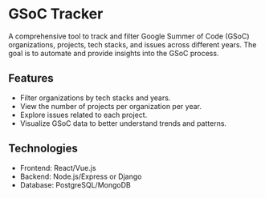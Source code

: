 # GSoC Tracker

A comprehensive tool to track and filter Google Summer of Code (GSoC) organizations, projects, tech stacks, and issues across different years. The goal is to automate and provide insights into the GSoC process.

## Features
- Filter organizations by tech stacks and years.
- View the number of projects per organization per year.
- Explore issues related to each project.
- Visualize GSoC data to better understand trends and patterns.

## Technologies
- Frontend: React/Vue.js
- Backend: Node.js/Express or Django
- Database: PostgreSQL/MongoDB

